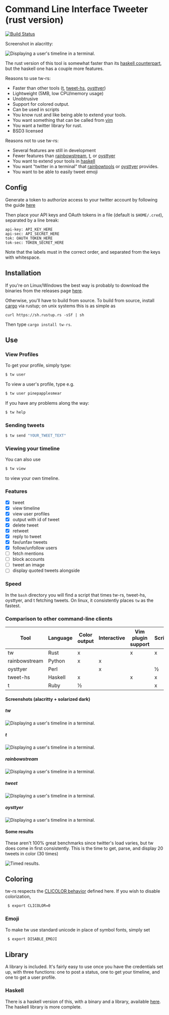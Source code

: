 # Command Line Interface Tweeter (rust version)

[![Build Status](https://travis-ci.org/vmchale/clit-rs.svg?branch=master)](https://travis-ci.org/vmchale/clit-rs)

Screenshot in alacritty:

![Displaying a user's timeline in a terminal.](https://raw.githubusercontent.com/vmchale/clit-rs/master/twitter-rust-screenshot.png)

The rust version of this tool is somewhat faster than its [haskell
counterpart](https://github.com/vmchale/command-line-tweeter), but the haskell
one has a couple more features.

Reasons to use tw-rs:
  - Faster than other tools ([t](https://github.com/sferik/t),
  [tweet-hs](https://github.com/vmchale/command-line-tweeter),
  [oysttyer](https://github.com/oysttyer/oysttyer))
  - Lightweight (5MB, low CPU/memory usage)
  - Unobtrusive
  - Support for colored output. 
  - Can be used in scripts
  - You know rust and like being able to extend your tools. 
  - You want something that can be called from
    [vim](https://github.com/vmchale/vim-twitter)
  - You want a twitter library for rust. 
  - BSD3 licensed 

Reasons not to use tw-rs:
  - Several features are still in development
  - Fewer features than [rainbowstream](https://github.com/DTVD/rainbowstream),
    [t](https://github.com/sferik/t), or [oysttyer](https://github.com/oysttyer/oysttyer)
  - You want to extend your tools in [haskell](https://github.com/vmchale/command-line-tweeter)
  - You want "twitter in a terminal" that [rainbowtools](https://github.com/DTVD/rainbowstream)
    or [oysttyer](https://github.com/oysttyer/oysttyer) provides. 
  - You want to be able to easily tweet emoji

## Config

Generate a token to authorize access to your twitter account by following the guide [here](https://dev.twitter.com/oauth/overview/application-owner-access-tokens)

Then place your API keys and OAuth tokens in a file (default is `$HOME/.cred`), separated by a line break:

```
api-key: API_KEY_HERE
api-sec: API_SECRET_HERE
tok: OAUTH_TOKEN_HERE
tok-sec: TOKEN_SECRET_HERE
```

Note that the labels must in the correct order, and separated from the keys with
whitespace. 

## Installation

If you're on Linux/Windows the best way is probably to download the binaries
from the releases page [here](https://github.com/vmchale/tw-rs/releases).

Otherwise, you'll have to build from source. To build from source, install 
[cargo](https://www.rustup.rs/) via rustup; on unix systems this is as simple as

```
curl https://sh.rustup.rs -sSf | sh
```

Then type `cargo install tw-rs`.

## Use

### View Profiles

To get your profile, simply type:

```bash
$ tw user
```

To view a user's profile, type e.g.

```bash
$ tw user pinepapplesmear
```

If you have any problems along the way:

```bash
$ tw help
```

### Sending tweets

```bash
$ tw send "YOUR_TWEET_TEXT"
```

### Viewing your timeline

You can also use

```bash
$ tw view
```

to view your own timeline.

### Features

  - [x] tweet
  - [x] view timeline
  - [x] view user profiles
  - [x] output with id of tweet
  - [x] delete tweet
  - [x] retweet
  - [x] reply to tweet
  - [x] fav/unfav tweets
  - [x] follow/unfollow users
  - [ ] fetch mentions
  - [ ] block accounts
  - [ ] tweet an image
  - [ ] display quoted tweets alongside

### Speed

In the `bash` directory you will find a script that times tw-rs, tweet-hs,
oysttyer, and t fetching tweets. On linux, it consistently places `tw` as
the fastest.

### Comparison to other command-line clients

| Tool | Language | Color output | Interactive | Vim plugin support | Scriptable | Send emoji |
| ---- | -------- | ------------ | ----------- | ------------------ | ---------- | ---------- |
| tw | Rust | x |   | x | x |  |
| rainbowstream | Python | x | x |  |  | x |
| oysttyer | Perl |  | x |  | ½ |  |
| tweet-hs | Haskell | x |  | x | x |  |
| t | Ruby | ½ |  |  | x |  |

#### Screenshots (alacritty + solarized dark)

##### tw

![Displaying a user's timeline in a terminal.](https://raw.githubusercontent.com/vmchale/clit-rs/master/screenshots/rusttw.png)

##### t

![Displaying a user's timeline in a terminal.](https://raw.githubusercontent.com/vmchale/clit-rs/master/screenshots/rubyt.png)

##### rainbowstream

![Displaying a user's timeline in a terminal.](https://raw.githubusercontent.com/vmchale/clit-rs/master/screenshots/pythonrainbowstream.png)

##### tweet

![Displaying a user's timeline in a terminal.](https://raw.githubusercontent.com/vmchale/clit-rs/master/screenshots/haskelltweet.png)

##### oysttyer

![Displaying a user's timeline in a terminal.](https://raw.githubusercontent.com/vmchale/clit-rs/master/screenshots/perloysttyer.png)

#### Some results

These aren't 100% great benchmarks since twitter's load varies, but tw does come
in first consistently. This is the time to get, parse, and display 20 tweets in
color (30 times)

![Timed results.](https://raw.githubusercontent.com/vmchale/clit-rs/master/results.png)

## Coloring

tw-rs respects the [CLICOLOR behavior](http://bixense.com/clicolors/) defined here.
If you wish to disable colorization, 

```bash
 $ export CLICOLOR=0
```

### Emoji

To make tw use standard unicode in place of symbol fonts, simply set

```bash
 $ export DISABLE_EMOJI
```

## Library

A library is included. It's fairly easy to use once you have the credentials set up, with three functions: one to post a status, one to get your timeline, and one to get a user profile.

### Haskell

There is a haskell version of this, with a binary and a library, available [here](https://github.com/vmchale/command-line-tweeter). The haskell library is more complete.

